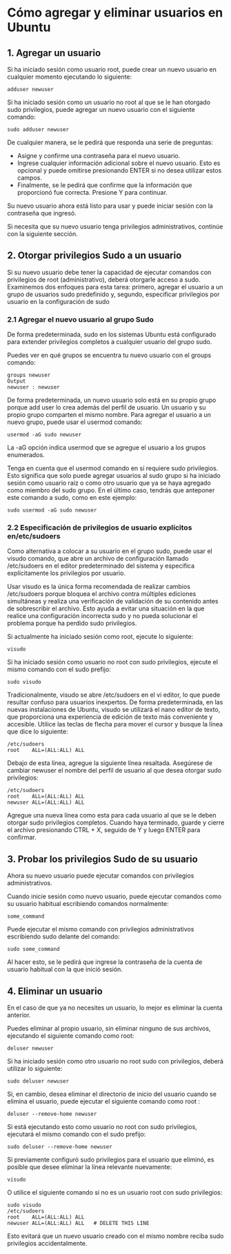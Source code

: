 # Cómo agregar y eliminar usuarios en Ubuntu

## 1. Agregar un usuario

Si ha iniciado sesión como usuario root, puede crear un nuevo usuario en cualquier momento ejecutando lo siguiente:

``` 
adduser newuser
``` 

Si ha iniciado sesión como un usuario no root al que se le han otorgado sudo privilegios, puede agregar un nuevo usuario con el siguiente comando:

``` 
sudo adduser newuser
``` 

De cualquier manera, se le pedirá que responda una serie de preguntas:

* Asigne y confirme una contraseña para el nuevo usuario.
* Ingrese cualquier información adicional sobre el nuevo usuario. Esto es opcional y puede omitirse presionando ENTER si no desea utilizar estos campos.
* Finalmente, se le pedirá que confirme que la información que proporcionó fue correcta. Presione Y para continuar.
  
Su nuevo usuario ahora está listo para usar y puede iniciar sesión con la contraseña que ingresó.

Si necesita que su nuevo usuario tenga privilegios administrativos, continúe con la siguiente sección.


## 2. Otorgar privilegios Sudo a un usuario

Si su nuevo usuario debe tener la capacidad de ejecutar comandos con privilegios de root (administrativo), deberá otorgarle acceso a sudo. Examinemos dos enfoques para esta tarea: primero, agregar el usuario a un grupo de usuarios sudo predefinido y, segundo, especificar privilegios por usuario en la configuración de sudo

### 2.1 Agregar el nuevo usuario al grupo Sudo

De forma predeterminada, sudo en los sistemas Ubuntu  está configurado para extender privilegios completos a cualquier usuario del grupo sudo.

Puedes ver en qué grupos se encuentra tu nuevo usuario con el groups comando:

``` 
groups newuser
Output
newuser : newuser
``` 

De forma predeterminada, un nuevo usuario solo está en su propio grupo porque add user lo crea además del perfil de usuario. Un usuario y su propio grupo comparten el mismo nombre. Para agregar el usuario a un nuevo grupo, puede usar el usermod comando:

``` 
usermod -aG sudo newuser
``` 

La -aG opción indica usermod que se agregue el usuario a los grupos enumerados.

Tenga en cuenta que el usermod comando en sí requiere sudo privilegios. Esto significa que solo puede agregar usuarios al sudo grupo si ha iniciado sesión como usuario raíz o como otro usuario que ya se haya agregado como miembro del sudo grupo. En el último caso, tendrás que anteponer este comando a sudo, como en este ejemplo:

``` 
sudo usermod -aG sudo newuser
``` 

### 2.2 Especificación de privilegios de usuario explícitos en/etc/sudoers

Como alternativa a colocar a su usuario en el grupo sudo, puede usar el visudo comando, que abre un archivo de configuración llamado /etc/sudoers en el editor predeterminado del sistema y especifica explícitamente los privilegios por usuario.

Usar visudo es la única forma recomendada de realizar cambios /etc/sudoers porque bloquea el archivo contra múltiples ediciones simultáneas y realiza una verificación de validación de su contenido antes de sobrescribir el archivo. Esto ayuda a evitar una situación en la que realice una configuración incorrecta sudo y no pueda solucionar el problema porque ha perdido sudo privilegios.

Si actualmente ha iniciado sesión como root, ejecute lo siguiente:

``` 
visudo
``` 

Si ha iniciado sesión como usuario no root con sudo privilegios, ejecute el mismo comando con el sudo prefijo:

``` 
sudo visudo
``` 

Tradicionalmente, visudo se abre /etc/sudoers en el vi editor, lo que puede resultar confuso para usuarios inexpertos. De forma predeterminada, en las nuevas instalaciones de Ubuntu, visudo se utilizará el nano editor de texto, que proporciona una experiencia de edición de texto más conveniente y accesible. Utilice las teclas de flecha para mover el cursor y busque la línea que dice lo siguiente:

``` 
/etc/sudoers
root    ALL=(ALL:ALL) ALL
``` 

Debajo de esta línea, agregue la siguiente línea resaltada. Asegúrese de cambiar newuser el nombre del perfil de usuario al que desea otorgar sudo privilegios:

``` 
/etc/sudoers
root    ALL=(ALL:ALL) ALL
newuser ALL=(ALL:ALL) ALL
``` 

Agregue una nueva línea como esta para cada usuario al que se le deben otorgar sudo privilegios completos. Cuando haya terminado, guarde y cierre el archivo presionando CTRL + X, seguido de Y y luego ENTER para confirmar.


## 3. Probar los privilegios Sudo de su usuario

Ahora su nuevo usuario puede ejecutar comandos con privilegios administrativos.

Cuando inicie sesión como nuevo usuario, puede ejecutar comandos como su usuario habitual escribiendo comandos normalmente:

``` 
some_command
``` 

Puede ejecutar el mismo comando con privilegios administrativos escribiendo sudo delante del comando:

``` 
sudo some_command
``` 

Al hacer esto, se le pedirá que ingrese la contraseña de la cuenta de usuario habitual con la que inició sesión.


## 4. Eliminar un usuario

En el caso de que ya no necesites un usuario, lo mejor es eliminar la cuenta anterior.

Puedes eliminar al propio usuario, sin eliminar ninguno de sus archivos, ejecutando el siguiente comando como root:

``` 
deluser newuser
``` 

Si ha iniciado sesión como otro usuario no root sudo con privilegios, deberá utilizar lo siguiente:

``` 
sudo deluser newuser
``` 

Si, en cambio, desea eliminar el directorio de inicio del usuario cuando se elimina el usuario, puede ejecutar el siguiente comando como root :

``` 
deluser --remove-home newuser
``` 

Si está ejecutando esto como usuario no root con sudo privilegios, ejecutará el mismo comando con el sudo prefijo:

``` 
sudo deluser --remove-home newuser
``` 

Si previamente configuró sudo privilegios para el usuario que eliminó, es posible que desee eliminar la línea relevante nuevamente:

``` 
visudo
``` 

O utilice el siguiente comando si no es un usuario root con sudo privilegios:

``` 
sudo visudo
/etc/sudoers
root    ALL=(ALL:ALL) ALL
newuser ALL=(ALL:ALL) ALL   # DELETE THIS LINE
``` 

Esto evitará que un nuevo usuario creado con el mismo nombre reciba sudo privilegios accidentalmente.

